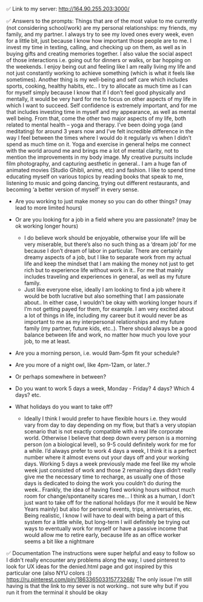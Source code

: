 ✅ Link to my server: http://164.90.255.203:3000/

✅ Answers to the prompts:
Things that are of the most value to me currently (not considering school/work) are my personal relationships: my friends, my family, and my partner. I always try to see my loved ones every week, even for a little bit, just because I know how important those people are to me. I invest my time in texting, calling, and checking up on them, as well as in buying gifts and creating memories together. I also value the social aspect of those interactions i.e. going out for dinners or walks, or bar hopping on the weekends. I enjoy being out and feeling like I am really living my life and not just constantly working to achieve something (which is what it feels like sometimes). 
Another thing is my well-being and self care which includes sports, cooking, healthy habits, etc.. I try to allocate as much time as I can for myself simply because I know that if I don’t feel good physically and mentally, it would be very hard for me to focus on other aspects of my life in which I want to succeed. Self confidence is extremely important, and for me that includes investing time in myself and my appearance, as well as mental well being. 
From that, come the other two major aspects of my life, both related to mental health – yoga and therapy. I’ve been doing yoga (and meditating) for around 3 years now and I’ve felt incredible difference in the way I feel between the times where I would do it regularly vs when I didn’t spend as much time on it. Yoga and exercise in general helps me connect with the world around me and brings me a lot of mental clarity, not to mention the improvements in my body image. 
My creative pursuits include film photography, and capturing aesthetic in general.. I am a huge fan of animated movies (Studio Ghibli, anime, etc) and fashion. I like to spend time educating myself on various topics by reading books that speak to me, listening to music and going dancing, trying out different restaurants, and becoming ‘a better version of myself’ in every sense. 

* Are you working to just make money so you can do other things? (may lead to more limited hours)
* Or are you looking for a job in a field where you are passionate? (may be ok working longer hours)
    * I do believe work should be enjoyable, otherwise your life will be very miserable, but there’s also no such thing as a ‘dream job’ for me because I don’t dream of labor in particular. There are certainly dreamy aspects of a job, but I like to separate work from my actual life and keep the mindset that I am making the money not just to get rich but to experience life without work in it.. For me that mainly includes traveling and experiences in general, as well as my future family. 
    * Just like everyone else, ideally I am looking to find a job where it would be both lucrative but also something that I am passionate about.. In either case, I wouldn’t be okay with working longer hours if I’m not getting payed for them, for example. I am very excited about a lot of things in life, including my career but it would never be as important to me as my interpersonal relationships and my future family (my partner, future kids, etc..). There should always be a good balance between life and work, no matter how much you love your job, to me at least.

* Are you a morning person, i.e. would 9am-5pm fit your schedule?
* Are you more of a night owl, like 4pm-12am, or later..?
* Or perhaps somewhere in between?
* Do you want to work 5 days a week, Monday - Friday? 4 days? Which 4 days? etc.
* What holidays do you want to take off?

    * Ideally I think I would prefer to have flexible hours i.e. they would vary from day to day depending on my flow, but that’s a very utopian scenario that is not exactly compatible with a real life corporate world. Otherwise I believe that deep down every person is a morning person (on a biological level), so 9-5 could definitely work for me for a while. I’d always prefer to work 4 days a week, I think it is a perfect number where it almost evens out your days off and your working days. Working 5 days a week previously made me feel like my whole week just consisted of work and those 2 remaining days didn’t really give me the necessary time to recharge, as usually one of those days is dedicated to doing the work you couldn’t do during the week.. Frankly, the idea of having fixed working hours without much room for change/spontaneity scares me… I think as a human, I don’t just want to take off for the national holidays (for me it would be New Years mainly) but also for personal events, trips, anniversaries, etc. Being realistic, I know I will have to deal with being a part of this system for a little while, but long-term I will definitely be trying out ways to eventually work for myself or have a passive income that would allow me to retire early, because life as an office worker seems a bit like a nightmare

✅ Documentation
The instructions were super helpful and easy to follow so I didn't really encounter any problems along the way, I used pinterest to look for UX ideas for the denied.html page and got inspired by this particular one (also NYU colors :)) https://ru.pinterest.com/pin/186336503315773268/ 
The only issue I'm still having is that the link to my sever is not working.. not sure why but if you run it from the terminal it should be okay
